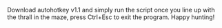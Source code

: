 Download autohotkey v1.1 and simply run the script once you line up with the thrall in the maze, press Ctrl+Esc to exit the program. Happy hunting!

